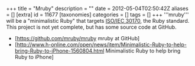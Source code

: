 +++
title = "Mruby"
description = ""
date = 2012-05-04T02:50:42Z
aliases = []
[extra]
id = 11677
[taxonomies]
categories = []
tags = []
+++
'''mruby''' will be a "minimalistic Ruby" that targets [ISO/IEC 30170](https://rosettacode.org/wiki/ISO/IEC_30170), the Ruby standard. This project is not yet complete, but has some source code at GitHub.

* [https://github.com/mruby/mruby mruby at GitHub]
* [http://www.h-online.com/open/news/item/Minimalistic-Ruby-to-help-bring-Ruby-to-iPhone-1560804.html Minimalistic Ruby to help bring Ruby to iPhone]
